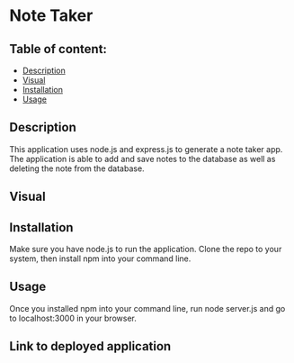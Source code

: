 # Note Taker

## Table of content: 
- [Description](#description)
- [Visual](#visual)
- [Installation](#installation)
- [Usage](#usage)

## Description <a id="description"></a>
This application uses node.js and express.js to generate a note taker app. The application is able to add and save notes to the database as well as deleting the note from the database.


## Visual <a id="visual"></a>


## Installation <a id="installation"></a>
Make sure you have node.js to run the application. Clone the repo to your system, then install npm into your command line.

 ## Usage <a id="usage"></a>
Once you installed npm into your command line, run node server.js and go to localhost:3000 in your browser.

## Link to deployed application